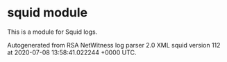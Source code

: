 # squid module

This is a module for Squid logs.

Autogenerated from RSA NetWitness log parser 2.0 XML squid version 112
at 2020-07-08 13:58:41.022244 +0000 UTC.

